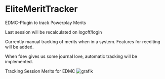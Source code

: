 # EliteMeritTracker
EDMC-Plugin to track Powerplay Merits

Last session will be recalculated on logoff/login

Currently manual tracking of merits when in a system. Features for reediting will be added. 

When fdev gives us some journal love, automatic tracking will be implemented. 

Tracking Session Merits for EDMC
![grafik](https://github.com/user-attachments/assets/4f7cc236-3e05-4f92-98fb-5936cc075638)


